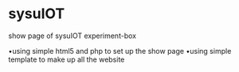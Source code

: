 sysuIOT
=======

show page of sysuIOT experiment-box

  •using simple html5 and php to set up the show page
  •using simple template to make up all the website
